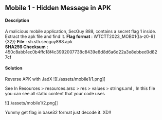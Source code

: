 ## Mobile 1 - Hidden Message in APK

#### Description
A malicious mobile application, SecGuy 888, contains a secret flag 1 inside. Extract the apk file and find it. 
__Flag format__ : WTCTT2023_MOB01{[a-z0-9]{32}} 
__File__ : sh.sth.secguy888.apk  
__SHA256 Checksum__ : 450c8abb1ec0b4ffc18f4c3992007738c8439e8d8d6a6d22a3e8ebbed0d827cf

#### Solution
Reverse APK with JadX
![[./assets/mobile1/1.png]]

See In Resources > resources.arsc > res > values > strings.xml , In this file you can see all  static content that your code uses

![[./assets/mobile1/2.png]]

Yummy get flag in base32 format just decode it. XD!!
